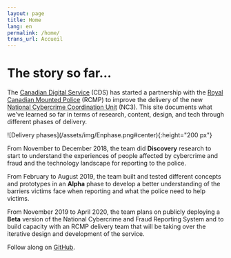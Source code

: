 ```yaml
---
layout: page
title: Home
lang: en
permalink: /home/
trans_url: Accueil
---
```

# The story so far...

The [Canadian Digital Service](https://digital.canada.ca) (CDS) has started a partnership with the [Royal Canadian Mounted Police](http://www.rcmp.gc.ca/) (RCMP) to improve the delivery of the new [National Cybercrime Coordination Unit](http://www.rcmp.gc.ca/en/the-national-cybercrime-coordination-unit-nc3) (NC3). This site documents what we've learned so far in terms of research, content, design, and tech through different phases of delivery.

!\[Delivery phases](/assets/img/Enphase.png#center){:height="200 px"}

From November to December 2018, the team did **Discovery** research to start to understand the experiences of people affected by cybercrime and fraud and the technology landscape for reporting to the police.

From February to August 2019, the team built and tested different concepts and prototypes in an **Alpha** phase to develop a better understanding of the barriers victims face when reporting and what the police need to help victims.

From November 2019 to April 2020, the team plans on publicly deploying a **Beta** version of the National Cybercrime and Fraud Reporting System and to build capacity with an RCMP delivery team that will be taking over the iterative design and development of the service.

Follow along on [GitHub](https://github.com/cds-snc/report-a-cybercrime).